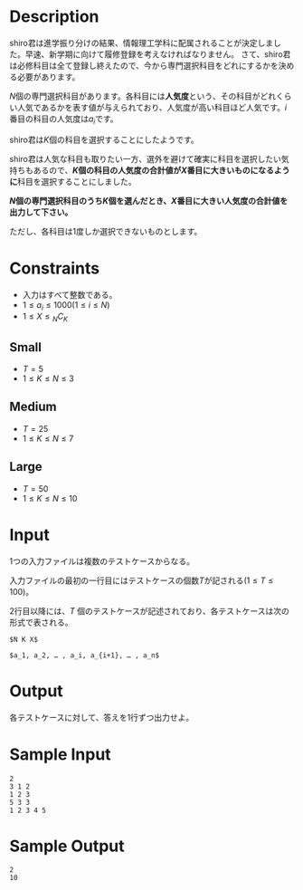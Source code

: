 # Description
shiro君は進学振り分けの結果、情報理工学科に配属されることが決定しました。早速、新学期に向けて履修登録を考えなければなりません。
さて、shiro君は必修科目は全て登録し終えたので、今から専門選択科目をどれにするかを決める必要があります。

$N$個の専門選択科目があります。各科目には**人気度**という、その科目がどれくらい人気であるかを表す値が与えられており、人気度が高い科目ほど人気です。$i$番目の科目の人気度は$a_i$です。

shiro君は$K$個の科目を選択することにしたようです。

shiro君は人気な科目も取りたい一方、選外を避けて確実に科目を選択したい気持ちもあるので、**$K$個の科目の人気度の合計値が$X$番目に大きいものになるように**科目を選択することにしました。

**$N$個の専門選択科目のうち$K$個を選んだとき、$X$番目に大きい人気度の合計値を出力して下さい。** 

ただし、各科目は1度しか選択できないものとします。

# Constraints
- 入力はすべて整数である。
- $1 \leq a_i \leq 1000 (1 \leq i \leq N)$
- $1\leq X \leq {}_N C_K$
## Small
- $T = 5$
- $1 \leq K \leq N \leq 3$
## Medium
- $T = 25$
- $1 \leq K \leq N \leq 7$
## Large
- $T = 50$
- $1 \leq K \leq N \leq 10$

# Input
1つの入力ファイルは複数のテストケースからなる。

入力ファイルの最初の一行目にはテストケースの個数$T$が記される$(1 \leq T \leq 100)$。

2行目以降には、$T$ 個のテストケースが記述されており、各テストケースは次の形式で表される。

```
$N K X$

$a_1, a_2, … , a_i, a_{i+1}, … , a_n$
```

# Output
各テストケースに対して、答えを1行ずつ出力せよ。


# Sample Input
```
2
3 1 2
1 2 3
5 3 3
1 2 3 4 5
```
# Sample Output
```
2
10
```